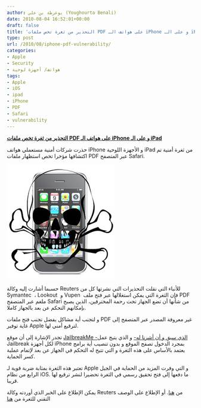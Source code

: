 ```yaml
---
author: يوغرطة بن علي (Youghourta Benali)
date: 2010-08-04 16:52:01+00:00
draft: false
title: 'التحذير من ثغرة تخص ملفات PDF على هواتف الـ iPhone و على الـ iPad  '
type: post
url: /2010/08/iphone-pdf-vulnerability/
categories:
- Apple
- Security
- هواتف/ أجهزة لوحية
tags:
- Apple
- iOS
- ipad
- iPhone
- PDF
- Safari
- vulnerability
---
```


**[التحذير من ثغرة تخص ملفات PDF على هواتف الـ iPhone و على الـ iPad](https://www.it-scoop.com/2010/08/iphone-pdf-vulnerability/ )**


حذرت شركات أمنية مستعملي هواتف iPhone و الأجهزة اللوحية iPad من ثغرة أمنية تم اكتشافها مؤخرا تخص استظهار ملفات PDF عبر المتصفح Safari.

[![](3iphone-3gs-hack.jpg)
](https://www.it-scoop.com/2010/08/iphone-pdf-vulnerability/ )

حسبما أشارت إليه وكالة Reuters للأنباء التي نقلت التحذيرات التي نشرتها كل من Symantec  ، Lookout  و Vupen  فإن الثغرة التي يمكن استغلالها عبر فتح ملف PDF ملغم عبر المتصفح Safari من شأنها أن تضع الجهاز تحت رحمة المخترقين، الذين يصبح بإمكانهم التحكم عن بعد بالجهاز كاملا.

و لتجنب أية مشاكل يفضل تجنب فتح ملفات PDF غير معروفة المصدر عبر المتصفح إلى غاية توفير Apple لترقيع أمني لها.

تجدر الإشارة إلى أن موقع [JailbreakMe -الذي سبق و أن أشرنا له-](https://www.it-scoop.com/2010/08/jailbreakme-20/) و الذي يتيح عمل  Jailbreak لكل أجهزة iPhone بمجرد الدخول تصفح الموقع و بدون تنصيب أية برامج يعتمد بالأساس على هذه الثغرة و التي تتيح له التحكم في الجهاز عن بعد لإتمام عملية كسر الحماية.

تعتبر هذه الثغرة بمثابة ضربة قوية لـ Apple و التي وفرت المزيد من الحماية في الجيل الرابع من نظام iOS. ما دفعها إلى فتح تحقيق رسمي في الثغرة تحضيرا لنشر ترقيع لها قريبا.

يمكن الإطلاع على الخبر الذي أوردته وكالة Reuters من [هنا](http://www.reuters.com/article/idUSTRE67250I20100803). أو الإطلاع على الوصف التقني للثغرة من [هنا](http://www.vupen.com/english/advisories/2010/1992)
